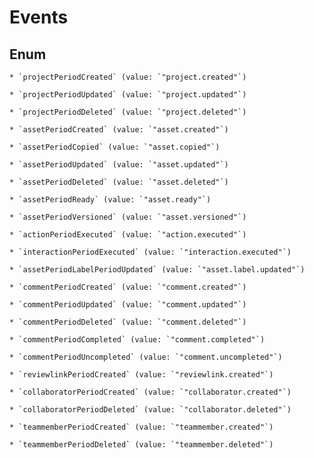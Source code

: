 
# Events

## Enum


    * `projectPeriodCreated` (value: `"project.created"`)

    * `projectPeriodUpdated` (value: `"project.updated"`)

    * `projectPeriodDeleted` (value: `"project.deleted"`)

    * `assetPeriodCreated` (value: `"asset.created"`)

    * `assetPeriodCopied` (value: `"asset.copied"`)

    * `assetPeriodUpdated` (value: `"asset.updated"`)

    * `assetPeriodDeleted` (value: `"asset.deleted"`)

    * `assetPeriodReady` (value: `"asset.ready"`)

    * `assetPeriodVersioned` (value: `"asset.versioned"`)

    * `actionPeriodExecuted` (value: `"action.executed"`)

    * `interactionPeriodExecuted` (value: `"interaction.executed"`)

    * `assetPeriodLabelPeriodUpdated` (value: `"asset.label.updated"`)

    * `commentPeriodCreated` (value: `"comment.created"`)

    * `commentPeriodUpdated` (value: `"comment.updated"`)

    * `commentPeriodDeleted` (value: `"comment.deleted"`)

    * `commentPeriodCompleted` (value: `"comment.completed"`)

    * `commentPeriodUncompleted` (value: `"comment.uncompleted"`)

    * `reviewlinkPeriodCreated` (value: `"reviewlink.created"`)

    * `collaboratorPeriodCreated` (value: `"collaborator.created"`)

    * `collaboratorPeriodDeleted` (value: `"collaborator.deleted"`)

    * `teammemberPeriodCreated` (value: `"teammember.created"`)

    * `teammemberPeriodDeleted` (value: `"teammember.deleted"`)



